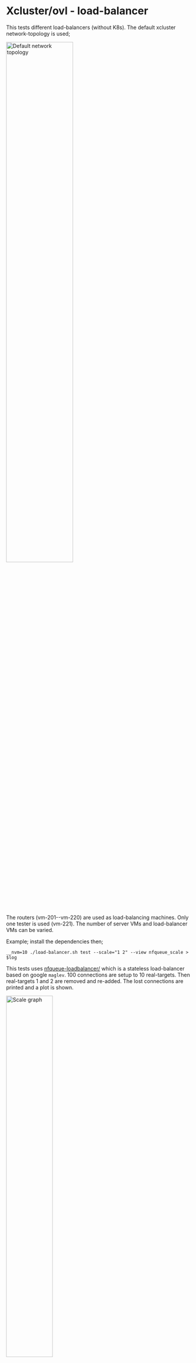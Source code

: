 # Xcluster/ovl - load-balancer

This tests different load-balancers (without K8s). The default
xcluster network-topology is used;

<img src="../network-topology/xnet.svg" alt="Default network topology" width="60%" />

The routers (vm-201--vm-220) are used as load-balancing machines.
Only one tester is used (vm-221). The number of server VMs and
load-balancer VMs can be varied.


Example; install the dependencies then;
```
__nvm=10 ./load-balancer.sh test --scale="1 2" --view nfqueue_scale > $log
```

This tests uses [nfqueue-loadbalancer/](https://github.com/Nordix/nfqueue-loadbalancer/)
which is a stateless load-balancer based on google `maglev`. 100 connections are
setup to 10 real-targets. Then real-targets 1 and 2 are removed and
re-added. The lost connections are printed and a plot is shown.

<img src="scale.svg" alt="Scale graph" width="50%" />


## Dependencies

* [ctraffic](https://github.com/Nordix/ctraffic) -- Used in traffic tests
* [mconnect](https://github.com/Nordix/mconnect) -- Fast connect tests
* [nfqueue-loadbalancer/](https://github.com/Nordix/nfqueue-loadbalancer/) -- In nfqlb tests
* `apt install -y libnl-3-dev libnl-genl-3-dev libnetfilter-queue1` -- needed by nfqueue-loadbalancer
* [gnuplot](http://www.gnuplot.info/) -- For plots (optional)
* [inkscape](https://inkscape.org/) -- To view plots (optional)
* Clone [ctraffic](https://github.com/Nordix/ctraffic) to $GOPATH/src/github.com/Nordix/ctraffic -- For plots (optional)

Ctraffic, mconnect and nfqueue-loadbalancer archives should be
downloaded to `$ARCHIVE` (defaults to ~/Downloads).


## ECMP load-balancer

Ecmp does not work with linux > 5.4.x so download;
```
curl https://artifactory.nordix.org/artifactory/cloud-native/xcluster/images/bzImage-linux-5.4.35 > \
  $XCLUSTER_WORKSPACE/xcluster/bzImage-linux-5.4.35
```

This is the simplest form of load-balancer. Due to some kernel bug
linux-5.5.x and above sprays packets regardless of hash so
`linux-5.4.35` is used in tests.

```
__nrouters=1 __nvm=10 ./load-balancer.sh test --scale=1 ecmp_scale_in > $log
__nrouters=1 __nvm=10 ./load-balancer.sh test --scale=5 ecmp_scale_in > $log
```

The scaling tests shows the Hash-Threshold used by the Linux kernel
([rfc2992](https://tools.ietf.org/html/rfc2992)). When scaling an
"edge" target ~50% traffic is lost but only ~25% when a "middle"
target is scaled.


## IPVS

The in-kernel load-balancer.

```
# "dsr" or "masq"
export xcluster_IPVS_SETUP=dsr
./load-balancer.sh test ipvs > $log
__nvm=10 ./load-balancer.sh test --view ipvs_scale > $log
```

There are no individual scale_out and scale_in tests for ipvs since it
is stateful so scale_out will not affect established connection and a
scale in will only affect the connections on the scaled backends.





## NFQUEUE

The `-j NFQUEUE` iptables target directs packets to a user-space
program. The program can analyze the packet, set `fwmark` and place a
"verdict". These are tests using the
[Nordix/nfqueue-loadbalancer](https://github.com/Nordix/nfqueue-loadbalancer/).


Refs;

* https://home.regit.org/netfilter-en/using-nfqueue-and-libnetfilter_queue/
* http://www.netfilter.org/projects/libnetfilter_queue/doxygen/html/index.html


### Tests

Manual test;
```
__nrouters=1 ./load-balancer.sh test start_nfqueue > $log
# On vm-221;
mconnect -address 10.0.0.0:5001 -nconn 100 -srccidr 50.0.0.0/16
ctraffic -address 10.0.0.0:5003 -nconn 100 -srccidr 50.0.0.0/16 -timeout 1m -monitor -rate 100
# On vm-201
nfqlb show
nfqlb deactivate 101
# ...
```

Scaling test;
```
#sudo apt install -y libnl-3-dev libnl-genl-3-dev libnetfilter-queue1
__nvm=10 ./load-balancer.sh test --view --scale="1 2" nfqueue_scale > $log
```

In this test the maximum vms are used (10).  VMs 1 and 2 are scaled
out and scaled in again and a graph is presented. Example;

<img src="scale.svg" alt="Scale graph" width="50%" />

The ideal loss when 2 of 10 backends are scaled out is 20%, we lost
26% which is very good. When the backends comes back we lose a lot
fewer connections. This because the lookup table has 997 entries and
we have just 100 connections so it's a fair chance that existing
connections are preserved.



### Only load-balance SYN for TCP

As described [here](https://github.com/Nordix/nfqueue-loadbalancer/blob/master/syn-only.md).

```
export xcluster_SYN_ONLY=yes
__nrouters=1 ./load-balancer.sh test start_nfqueue > $log
# On vm-221
ctraffic -address [1000::]:5003 -nconn 100 -srccidr 2000::/112 -timeout 30s -monitor -rate 100
# On vm-201
ip6tables -t mangle -vnL
# Note only 100 hits on the NFQUEUE rule
```



## DPDK based load-balancer

[DPDK](https://www.dpdk.org/) (Data Plane Development Kit) can be used
to process packets in user-space. With HW support is can be extremly
fast. In `xcluster` we have no HW and must use the kernel based DPDK
drivers like `af_socket` or `pcap`.

**Prerequisite**: You must firsts build DPDK locally as described in
[ovl/dpdk](../dpdk/). And `ovl/dpdk/Envsettings` must be sourced.


### l2lb

A very simple load-balancer using only MAC addresses.

```
cdo dpdk
. ./Envsettings
cdo load-balancer
./load-balancer.sh test dpdk > $log
# Manual
./load-balancer.sh test start_dpdk > $log
# On vm-201 (router)
l2lb show
# On vm 221
mconnect -address 10.0.0.0:5001 -nconn 100
```


## XDP

[XDP](https://en.wikipedia.org/wiki/Express_Data_Path) (Express Data
Path) provides yet another way to process packets in user-space.

**BUG**; At present connections are stuck in "ESTABLISHED" on the
  servers.

In this example a `eBPF` program is attached to `eth2`, called the
"ingress" interface. It filters packets with a VIP address as
destination and redirects them to user-space. The user-space program
re-writes the MAC addresses and sends the packet to a real server
through `eth1`, called the "egress" interface.

<img src="xdp-lb.svg" alt="XDP lb" width="60%" />


What makes XDP fast is that the "hook" where the eBPF program is
attached is very close to the NIC, before any Kernel handling
(e.g. allocation and copy to an `sk_buf`). The packet buffer buffers
are pre-allocated in memory shared by the kernel and user-space called
"UMEM". This allows zero-copy operation.

Packet buffers are transfered between kernel and user-space with
"rings" or "queues". An XF_XDP socket has 4 queues, two for receiving
(rx) and 2 for sending (tx). In this example we forward packets from
the ingress interface (eth2) to the egress interface (eth1).

<img src="xdp-queues.svg" alt="XDP queues" width="60%" />


## Usage


**Prerequisite**: You must firsts build the kernel and `bgplib` and
`bgptool` locally as described in [ovl/xdp](../xdp/). You must also
source `ovl/xdp/Envsettings`.

Prepare and test-build;
```
cdo xdp
. ./Envsettings
cdo load-balancer
make -C ./src/xdp O=/tmp/$USER/tmp
```

Run the test;
```
./load-balancer.sh test xdp > $log
```

For understanding it may be useful to setup everything manually.

Manual setup;
```
export __nrouters=1
./load-balancer.sh test start_xdp > $log
# On vm-201
#cat /sys/kernel/debug/tracing/trace_pipe  # If printouts from eBPF is on
# The ingress interface must have just one queue
ethtool -l eth2
ethtool -L eth2 combined 1

# Load eBPF programs and maps
bpftool prog loadall /bin/xdp_vip_kern.o /sys/fs/bpf/lb pinmaps /sys/fs/bpf/lb
ls /sys/fs/bpf/lb
mount | grep bpf

# Attach the eBPF program to the devices
ip link set dev eth2 xdpgeneric pinned /sys/fs/bpf/lb/xdp_vip
ip link set dev eth1 xdpgeneric pinned /sys/fs/bpf/lb/xdp_vip
ip link show dev eth2
#ip link set dev eth1 xdpgeneric none  # To detach

# Insert VIP addresses in the eBPF map
bpftool map show
bpftool map update name xdp_vip_map key hex 0 0 0 0 0 0 0 0 0 0 ff ff 0a 0 0 0 value 1 0 0 0
bpftool map update name xdp_vip_map key hex 10 0 0 0 0 0 0 0 0 0 0 0 0 0 0 0 value 1 0 0 0
bpftool map dump name xdp_vip_map

# Configure the maglev shared mem
xdplb init
xdplb activate --mac=0:0:0:1:1:1 0
xdplb activate --mac=0:0:0:1:1:2 1
xdplb activate --mac=0:0:0:1:1:3 2
xdplb activate --mac=0:0:0:1:1:4 3
xdplb show

# Start the load-balancer
xdplb lb --idev=eth2 --edev=eth1

# On vm-221
mconnect -address 10.0.0.0:5001 -nconn 100
ctraffic -address 10.0.0.0:5003 -monitor -nconn 50 -rate 50 -stats all -timeout 12s > /tmp/ctraffic
ctraffic -analyze hosts -stat_file /tmp/ctraffic
jq . < /tmp/ctraffic | less
```
